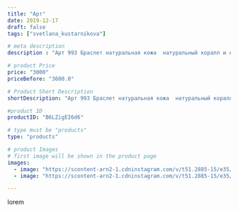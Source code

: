 ```yaml
---
title: "Арт"
date: 2019-12-17
draft: false
tags: ["svetlana_kustarnikova"]

# meta description
description : "Арт 993 Браслет натуральная кожа  натуральный коралл и лазурит"

# product Price
price: "3000"
priceBefore: "3600.0"

# Product Short Description
shortDescription: "Арт 993 Браслет натуральная кожа  натуральный коралл и лазурит"

#product ID
productID: "B6LZigEI6d6"

# type must be "products"
type: "products"

# product Images
# first image will be shown in the product page
images:
  - image: "https://scontent-arn2-1.cdninstagram.com/v/t51.2885-15/e35/79541151_629402491203530_6322879027945808291_n.jpg?_nc_ht=scontent-arn2-1.cdninstagram.com&_nc_cat=102&_nc_ohc=sE5uHLxAEoEAX8PGGUC&se=7&tp=1&oh=c6014c71d387ede1778a6457d42cf3c2&oe=605DCDAA&ig_cache_key=MjIwMDk2NTE1ODQ1MzU0NjgwNw%3D%3D.2"
  - image: "https://scontent-arn2-1.cdninstagram.com/v/t51.2885-15/e35/76807214_220012185659109_1910605653678979412_n.jpg?_nc_ht=scontent-arn2-1.cdninstagram.com&_nc_cat=109&_nc_ohc=qgD_tf9Org0AX-C412I&se=7&tp=1&oh=5a898040e8f15b0f34c3d0b4aabec357&oe=60616D67&ig_cache_key=MjIwMDk2NTE1ODQzNjc1MTAyMg%3D%3D.2"

---
```

lorem
